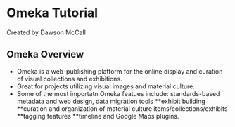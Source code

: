 # Omeka Tutorial
Created by Dawson McCall

## Omeka Overview
* Omeka is a web-publishing platform for the online display and curation of visual collections and exhibitions.
* Great for projects utilizing visual images and material culture.
* Some of the most importatn Omeka featues include:
standards-based metadata and web design, data migration tools
**exhibit building
**curation and organization of material culture items/collections/exhibits
**tagging features
**timeline and Google Maps plugins. 
